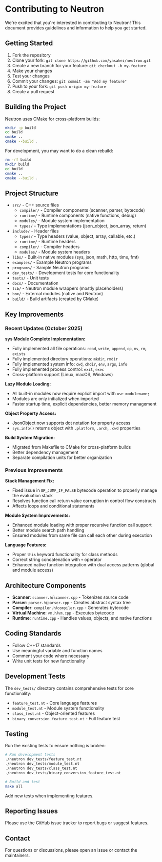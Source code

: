 # Contributing to Neutron

We're excited that you're interested in contributing to Neutron! This document provides guidelines and information to help you get started.

## Getting Started

1. Fork the repository
2. Clone your fork: `git clone https://github.com/yasakei/neutron.git`
3. Create a new branch for your feature: `git checkout -b my-feature`
4. Make your changes
5. Test your changes
6. Commit your changes: `git commit -am "Add my feature"`
7. Push to your fork: `git push origin my-feature`
8. Create a pull request

## Building the Project

Neutron uses CMake for cross-platform builds:

```bash
mkdir -p build
cd build
cmake ..
cmake --build .
```

For development, you may want to do a clean rebuild:

```bash
rm -rf build
mkdir build
cd build
cmake ..
cmake --build .
```

## Project Structure

- `src/` - C++ source files
  - `compiler/` - Compiler components (scanner, parser, bytecode)
  - `runtime/` - Runtime components (native functions, debug)
  - `modules/` - Module system implementation
  - `types/` - Type implementations (json_object, json_array, return)
- `include/` - Header files
  - `types/` - Type headers (value, object, array, callable, etc.)
  - `runtime/` - Runtime headers
  - `compiler/` - Compiler headers
  - `modules/` - Module system headers
- `libs/` - Built-in native modules (sys, json, math, http, time, fmt)
- `examples/` - Example Neutron programs
- `programs/` - Sample Neutron programs
- `dev_tests/` - Development tests for core functionality
- `tests/` - Unit tests
- `docs/` - Documentation
- `lib/` - Neutron module wrappers (mostly placeholders)
- `box/` - External modules (native and Neutron)
- `build/` - Build artifacts (created by CMake)

## Key Improvements

### Recent Updates (October 2025)

**sys Module Complete Implementation:**
- Fully implemented all file operations: `read`, `write`, `append`, `cp`, `mv`, `rm`, `exists`
- Fully implemented directory operations: `mkdir`, `rmdir`
- Fully implemented system info: `cwd`, `chdir`, `env`, `args`, `info`
- Fully implemented process control: `exit`, `exec`
- Cross-platform support (Linux, macOS, Windows)

**Lazy Module Loading:**
- All built-in modules now require explicit import with `use modulename;`
- Modules are only initialized when imported
- Faster startup time, explicit dependencies, better memory management

**Object Property Access:**
- JsonObject now supports dot notation for property access
- `sys.info()` returns object with `.platform`, `.arch`, `.cwd` properties

**Build System Migration:**
- Migrated from Makefile to CMake for cross-platform builds
- Better dependency management
- Separate compilation units for better organization

### Previous Improvements

**Stack Management Fix:**
- Fixed issue in `OP_JUMP_IF_FALSE` bytecode operation to properly manage the evaluation stack
- Resolves function call return value corruption in control flow constructs
- Affects loops and conditional statements

**Module System Improvements:**
- Enhanced module loading with proper recursive function call support
- Better module search path handling
- Ensured modules from same file can call each other during execution

**Language Features:**
- Proper `this` keyword functionality for class methods
- Correct string concatenation with `+` operator
- Enhanced native function integration with dual access patterns (global and module access)

## Architecture Components

- **Scanner**: `scanner.h`/`scanner.cpp` - Tokenizes source code
- **Parser**: `parser.h`/`parser.cpp` - Creates abstract syntax tree  
- **Compiler**: `compiler.h`/`compiler.cpp` - Generates bytecode
- **Virtual Machine**: `vm.h`/`vm.cpp` - Executes bytecode
- **Runtime**: `runtime.cpp` - Handles values, objects, and native functions

## Coding Standards

- Follow C++17 standards
- Use meaningful variable and function names
- Comment your code where necessary
- Write unit tests for new functionality

## Development Tests

The `dev_tests/` directory contains comprehensive tests for core functionality:
- `feature_test.nt` - Core language features
- `module_test.nt` - Module system functionality  
- `class_test.nt` - Object-oriented features
- `binary_conversion_feature_test.nt` - Full feature test

## Testing

Run the existing tests to ensure nothing is broken:

```bash
# Run development tests
./neutron dev_tests/feature_test.nt
./neutron dev_tests/module_test.nt
./neutron dev_tests/class_test.nt
./neutron dev_tests/binary_conversion_feature_test.nt

# Build and test
make all
```

Add new tests when implementing features.

## Reporting Issues

Please use the GitHub issue tracker to report bugs or suggest features.

## Contact

For questions or discussions, please open an issue or contact the maintainers.